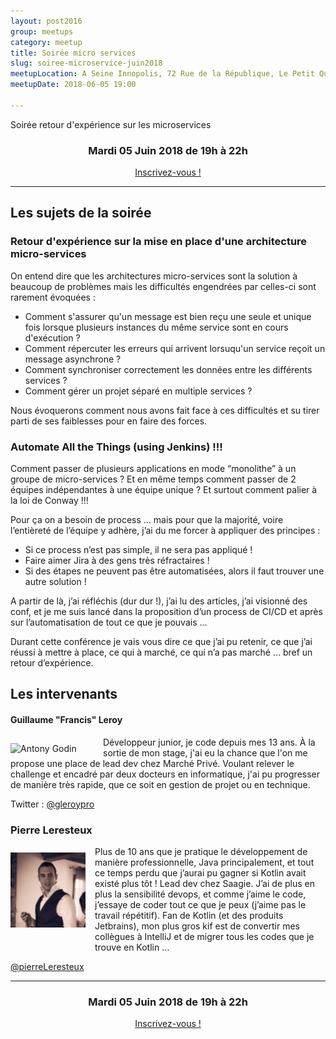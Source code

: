 ```yaml
---
layout: post2016
group: meetups
category: meetup
title: Soirée micro services
slug: soiree-microservice-juin2018
meetupLocation: A Seine Innopolis, 72 Rue de la République, Le Petit Quevilly
meetupDate: 2018-06-05 19:00

---
```

Soirée retour d'expérience sur les microservices

<div style="text-align: center;">
  <h3>Mardi 05 Juin 2018 de 19h à 22h</h3>
  <p>
    <a class="button" target="_blank" href="http://meetu.ps/e/FgQgx/B5s8T/f">
      Inscrivez-vous !
    </a>
  </p>
</div>

----

## Les sujets de la soirée

### Retour d'expérience sur la mise en place d'une architecture micro-services
<p>
On entend dire que les architectures micro-services sont la solution à beaucoup de problèmes mais les difficultés engendrées par celles-ci sont rarement évoquées :
<ul>
<li>Comment s'assurer qu'un message est bien reçu une seule et unique fois lorsque plusieurs instances du même service sont en cours d'exécution ?</li>
<li>Comment répercuter les erreurs qui arrivent lorsuqu'un service reçoit un message asynchrone ?</li>
<li>Comment synchroniser correctement les données entre les différents services ?</li>
<li>Comment gérer un projet séparé en multiple services ?</li>
</ul>
</p>
<p>
Nous évoquerons comment nous avons fait face à ces difficultés et su tirer parti de ses faiblesses pour en faire des forces.
</p>

### Automate All the Things (using Jenkins) !!!
<p>
Comment passer de plusieurs applications en mode “monolithe” à un groupe de micro-services ? Et en même temps comment passer de 2 équipes indépendantes à une équipe unique ? Et surtout comment palier à la loi de Conway !!!
</p>
<p>
Pour ça on a besoin de process … mais pour que la majorité, voire l’entièreté de l’équipe y adhère, j’ai du me forcer à appliquer des principes :
<ul>
<li>Si ce process n’est pas simple, il ne sera pas appliqué !</li>
<li>Faire aimer Jira à des gens très réfractaires !</li>
<li>Si des étapes ne peuvent pas être automatisées, alors il faut trouver une autre solution !</li>
</ul>
</p>
<p>
A partir de là, j’ai réfléchis (dur dur !), j’ai lu des articles, j’ai visionné des conf, et je me suis lancé dans la proposition d’un process de CI/CD et après sur l’automatisation de tout ce que je pouvais …
</p>
<p>
Durant cette conférence je vais vous dire ce que j’ai pu retenir, ce que j’ai réussi à mettre à place, ce qui à marché, ce qui n’a pas marché … bref un retour d’expérience.
</p>


## Les intervenants

#### Guillaume "Francis" Leroy

<img src="../../assets/img/2017/gleroy.jpg" alt="Antony Godin" width="133" style="float: left; margin: 10px 15px 0px 0px;"/>

Développeur junior, je code depuis mes 13 ans. À la sortie de mon stage, j'ai eu la chance que l'on me propose une place de lead dev chez Marché Privé. Voulant relever le challenge et encadré par deux docteurs en informatique, j'ai pu progresser de manière très rapide, que ce soit en gestion de projet ou en technique.

Twitter : [@gleroypro](https://twitter.com/gleroypro)

### Pierre Leresteux



<img src="/assets/img/orga-pierre.jpg" alt="Pierre Leresteux" width="120" style="float: left; margin: 10px 15px 0px 0px;"/>

<p style="overflow: auto;">
Plus de 10 ans que je pratique le développement de manière professionnelle, Java principalement, et tout ce temps perdu que j’aurai pu gagner si Kotlin avait existé plus tôt !
Lead dev chez Saagie. J’ai de plus en plus la sensibilité devops, et comme j’aime le code, j’essaye de coder tout ce que je peux (j’aime pas le travail répétitif). Fan de Kotlin (et des produits Jetbrains), mon plus gros kif est de convertir mes collègues à IntelliJ et de migrer tous les codes que je trouve en Kotlin …

</p>

<a href="https://twitter.com/pierreLeresteux ">@pierreLeresteux </a>



----

<div style="text-align: center;">
  <h3>Mardi 05 Juin 2018 de 19h à 22h</h3>
  <p>
    <a class="button" target="_blank" href="http://meetu.ps/e/FgQgx/B5s8T/f">
      Inscrivez-vous !
    </a>
  </p>
</div>
